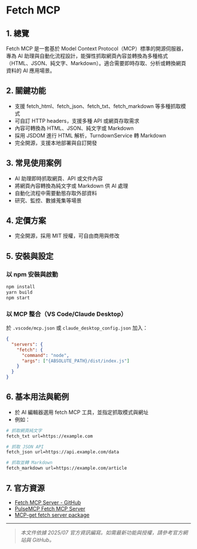 # Fetch MCP

## 1. 總覽
Fetch MCP 是一套基於 Model Context Protocol（MCP）標準的開源伺服器，專為 AI 助理與自動化流程設計，能彈性抓取網頁內容並轉換為多種格式（HTML、JSON、純文字、Markdown）。適合需要即時存取、分析或轉換網頁資料的 AI 應用場景。

## 2. 關鍵功能
- 支援 fetch_html、fetch_json、fetch_txt、fetch_markdown 等多種抓取模式
- 可自訂 HTTP headers，支援多種 API 或網頁存取需求
- 內容可轉換為 HTML、JSON、純文字或 Markdown
- 採用 JSDOM 進行 HTML 解析，TurndownService 轉 Markdown
- 完全開源，支援本地部署與自訂開發

## 3. 常見使用案例
- AI 助理即時抓取網頁、API 或文件內容
- 將網頁內容轉換為純文字或 Markdown 供 AI 處理
- 自動化流程中需要動態存取外部資料
- 研究、監控、數據蒐集等場景

## 4. 定價方案
- 完全開源，採用 MIT 授權，可自由商用與修改

## 5. 安裝與設定
### 以 npm 安裝與啟動
```bash
npm install
yarn build
npm start
```

### 以 MCP 整合（VS Code/Claude Desktop）
於 `.vscode/mcp.json` 或 `claude_desktop_config.json` 加入：
```json
{
  "servers": {
    "fetch": {
      "command": "node",
      "args": ["{ABSOLUTE_PATH}/dist/index.js"]
    }
  }
}
```

## 6. 基本用法與範例
- 於 AI 編輯器選用 fetch MCP 工具，並指定抓取模式與網址
- 例如：
```bash
# 抓取網頁純文字
fetch_txt url=https://example.com

# 抓取 JSON API
fetch_json url=https://api.example.com/data

# 抓取並轉 Markdown
fetch_markdown url=https://example.com/article
```

## 7. 官方資源
- [Fetch MCP Server - GitHub](https://github.com/zcaceres/fetch-mcp)
- [PulseMCP Fetch MCP Server](https://www.pulsemcp.com/servers/modelcontextprotocol-fetch)
- [MCP-get fetch server package](https://mcp-get.com/packages/mcp-server-fetch)

---
> *本文件依據 2025/07 官方資訊編寫。如需最新功能與授權，請參考官方網站與 GitHub。*
